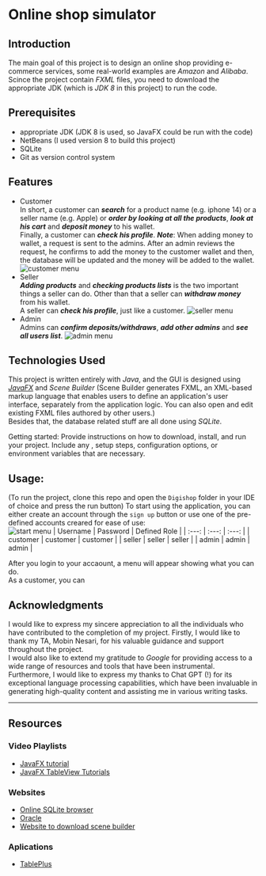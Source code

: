 # Online shop simulator
## Introduction
The main goal of this project is to design an online shop providing e-commerce services, some real-world examples are *Amazon* and *Alibaba*.<br>
Scince the project contain *FXML* files, you need to download the appropriate JDK (which is *JDK 8* in this project) to run the code.
## Prerequisites
- appropriate JDK (JDK 8 is used, so JavaFX could be run with the code)
- NetBeans (I used version 8 to build this project)
- SQLite
- Git as version control system
## Features
- Customer<br>
In short, a customer can ***search*** for a product name (e.g. iphone 14) or a seller name (e.g. Apple) or ***order by looking at all the products***, ***look at his cart*** and ***deposit money*** to his wallet. <br>
Finally, a customer can ***check his profile***.<bt>
***Note***: When adding money to wallet, a request is sent to the admins. After an admin reviews the request, he confirms to add the money to the customer wallet and then, the database will be updated and the money will be added to the wallet.
![customer menu](https://raw.githubusercontent.com/Shyshfa/online-shop-simulator/develop/pics/customer-menu.PNG)
- Seller<br> 
***Adding products*** and ***checking products lists*** is the two important things a seller can do. Other than that a seller can ***withdraw money*** from his wallet.<br>
A seller can ***check his profile***, just like a customer. 
![seller menu](https://raw.githubusercontent.com/Shyshfa/online-shop-simulator/develop/pics/seller-menu.PNG)
- Admin<br>
Admins can ***confirm deposits/withdraws***, ***add other admins*** and ***see all users list***.
![admin menu](https://raw.githubusercontent.com/Shyshfa/online-shop-simulator/develop/pics/admin-menu.PNG)

## Technologies Used
This project is written entirely with *Java*, and the GUI is designed using [*JavaFX*](https://en.wikipedia.org/wiki/JavaFX) and *Scene Builder* (Scene Builder generates FXML, an XML-based markup language that enables users to define an application's user interface, separately from the application logic. You can also open and edit existing FXML files authored by other users.)<br>
Besides that, the database related stuff are all done using *SQLite*.


Getting started: Provide instructions on how to download, install, and run your project. Include any , setup steps, configuration options, or environment variables that are necessary.

## Usage:
(To run the project, clone this repo and open the `Digishop` folder in your IDE of choice and press the run button)
To start using the application, you can either create an account through the `sign up` button or use one of the pre-defined accounts creared for ease of use:<br>
![start menu](https://raw.githubusercontent.com/Shyshfa/online-shop-simulator/develop/pics/start.PNG)
| Username | Password | Defined Role |
| :---: | :---: | :---: |
| customer | customer | customer |
| seller | seller | seller |
| admin | admin | admin |

After you login to your accaount, a menu will appear showing what you can do.<br>
As a customer, you can 
## Acknowledgments
I would like to express my sincere appreciation to all the individuals who have contributed to the completion of my project.
Firstly, I would like to thank my TA, Mobin Nesari, for his valuable guidance and support throughout the project.<br>
I would also like to extend my gratitude to *Google* for providing access to a wide range of resources and tools that have been instrumental.<br>
Furthermore, I would like to express my thanks to Chat GPT (!) for its exceptional language processing capabilities, which have been invaluable in generating high-quality content and assisting me in various writing tasks.

---------------
## Resources
### Video Playlists
- [JavaFX tutorial](https://www.youtube.com/watch?v=_7OM-cMYWbQ&list=PLZPZq0r_RZOM-8vJA3NQFZB7JroDcMwev)
- [JavaFX TableView Tutorials](https://www.youtube.com/watch?v=97nHAyMktTE&list=PL2EKpjm0bX4IWJ1ErhQZgrLPVgyqeP3L5&index=1)
### Websites
- [Online SQLite browser](https://extendsclass.com/sqlite-browser.html)
- [Oracle](https://www.oracle.com/)
- [Website to download scene builder ](https://gluonhq.com/products/scene-builder/)
### Aplications
- [TablePlus](https://tableplus.com/)
